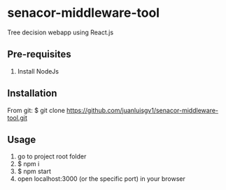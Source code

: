 # senacor-middleware-tool
Tree decision webapp using React.js

## Pre-requisites
1. Install NodeJs

## Installation
From git: $ git clone https://github.com/juanluisgv1/senacor-middleware-tool.git

## Usage
1. go to project root folder
2. $ npm i
2. $ npm start 
3. open localhost:3000 (or the specific port) in your browser
